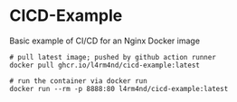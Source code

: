 # CICD-Example
Basic example of CI/CD for an Nginx Docker image

````
# pull latest image; pushed by github action runner
docker pull ghcr.io/l4rm4nd/cicd-example:latest

# run the container via docker run
docker run --rm -p 8888:80 l4rm4nd/cicd-example:latest
````
